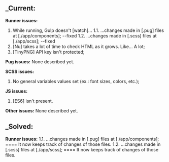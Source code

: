 ## _Current:
**Runner issues:**
1. While running, Gulp doesn't [watch]...
1.1. ...changes made in [.pug] files at [./app/components]; --fixed
1.2. ...changes made in [.scss] files at [./app/scss]; --fixed
2. [Nu] takes a lot of time to check HTML as it grows. Like... A lot;
3. [TinyPNG] API key isn't protected;

**Pug issues:**
None described yet.

**SCSS issues:**
1. No general variables values set (ex.: font sizes, colors, etc.);

**JS issues:**
1. [ES6] isn't present.

**Other issues:**
None described yet.

## _Solved:
**Runner issues:**
1.1. ...changes made in [.pug] files at [./app/components]; 
==== It now keeps track of changes of those files.
1.2. ...changes made in [.scss] files at [./app/scss];
==== It now keeps track of changes of those files.